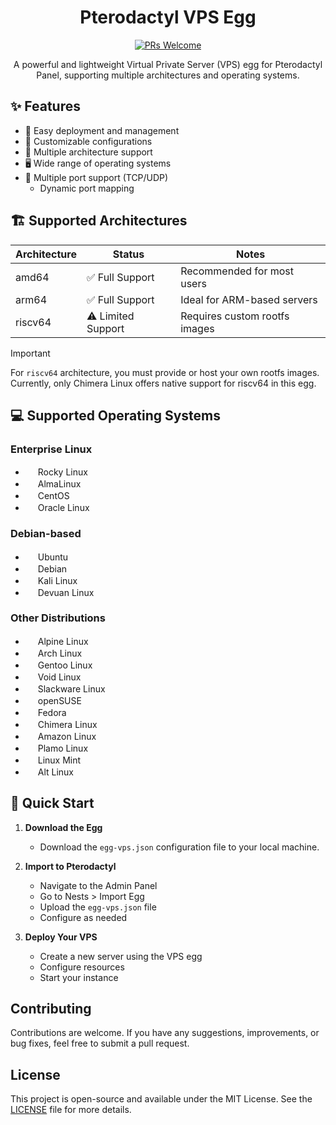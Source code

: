 <div align="center">

# Pterodactyl VPS Egg

[![PRs Welcome](https://img.shields.io/github/license/ysdragon/Pterodactyl-VPS-Egg)](https://github.com/ysdragon/Pterodactyl-VPS-Egg/blob/main/LICENSE)

A powerful and lightweight Virtual Private Server (VPS) egg for Pterodactyl Panel, supporting multiple architectures and operating systems.
</div>

## ✨ Features

- 🚀 Easy deployment and management
- 🔧 Customizable configurations
- 🔄 Multiple architecture support
- 🖥️ Wide range of operating systems
- 🔌 Multiple port support (TCP/UDP)
   - Dynamic port mapping

## 🏗️ Supported Architectures

| Architecture | Status | Notes |
|-------------|--------|-------|
| amd64 | ✅ Full Support | Recommended for most users |
| arm64 | ✅ Full Support | Ideal for ARM-based servers |
| riscv64 | ⚠️ Limited Support | Requires custom rootfs images |

> [!IMPORTANT]
> For `riscv64` architecture, you must provide or host your own rootfs images. Currently, only Chimera Linux offers native support for riscv64 in this egg.

## 💻 Supported Operating Systems

### Enterprise Linux
- <img width="16" height="16" src="https://rockylinux.org/favicon.png" /> Rocky Linux
- <img width="16" height="16" src="https://almalinux.org/fav/favicon.ico" /> AlmaLinux
- <img width="16" height="16" src="https://www.centos.org/assets/img/favicon.png" /> CentOS
- <img width="16" height="16" src="https://www.oracle.com/asset/web/favicons/favicon-32.png" /> Oracle Linux

### Debian-based
- <img width="16" height="16" src="https://netplan.readthedocs.io/en/latest/_static/favicon.png" /> Ubuntu
- <img width="16" height="16" src="https://www.debian.org/favicon.ico" /> Debian
- <img width="16" height="16" src="https://github.com/bin456789/reinstall/assets/7548515/f74b3d5b-085f-4df3-bcc9-8a9bd80bb16d" /> Kali Linux
- <img width="16" height="16" src="https://www.devuan.org/ui/img/favicon.ico" /> Devuan Linux

### Other Distributions
- <img width="16" height="16" src="https://www.alpinelinux.org/alpine-logo.ico" /> Alpine Linux
- <img width="16" height="16" src="https://archlinux.org/static/favicon.png" /> Arch Linux
- <img width="16" height="16" src="https://www.gentoo.org/assets/img/logo/gentoo-g.png" /> Gentoo Linux
- <img width="16" height="16" src="https://voidlinux.org/assets/img/favicon.png" /> Void Linux
- <img width="16" height="16" src="http://www.slackware.com/favicon.ico" /> Slackware Linux
- <img width="16" height="16" src="https://static.opensuse.org/favicon.ico" /> openSUSE
- <img width="16" height="16" src="https://fedoraproject.org/favicon.ico" /> Fedora
- <img width="16" height="16" src="https://chimera-linux.org/assets/icons/favicon48.png" /> Chimera Linux
- <img width="16" height="16" src="https://djeqr6to3dedg.cloudfront.net/repo-logos/library/amazonlinux/live/logo-1720462149317.png" /> Amazon Linux
- <img width="16" height="16" src="https://www.plamolinux.org/images/garland_logo.jpg" /> Plamo Linux
- <img width="16" height="16" src="https://linuxmint.com/web/img/favicon.ico" /> Linux Mint
- <img width="16" height="16" src="https://en.altlinux.org/favicon.svg" /> Alt Linux

## 🚀 Quick Start

1. **Download the Egg**
   - Download the `egg-vps.json` configuration file to your local machine.
2. **Import to Pterodactyl**
   - Navigate to the Admin Panel
   - Go to Nests > Import Egg
   - Upload the `egg-vps.json` file
   - Configure as needed

3. **Deploy Your VPS**
   - Create a new server using the VPS egg
   - Configure resources
   - Start your instance

## Contributing

Contributions are welcome. If you have any suggestions, improvements, or bug fixes, feel free to submit a pull request.

## License
This project is open-source and available under the MIT License. See the [LICENSE](https://github.com/ysdragon/Pterodactyl-VPS-Egg/blob/main/LICENSE) file for more details.